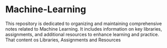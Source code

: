# Machine-Learning
This repository is dedicated to organizing and maintaining comprehensive notes related to Machine Learning. It includes information on key libraries, assignments, and additional resources to enhance learning and practice. That content os Libraries, Assignments and Resources
